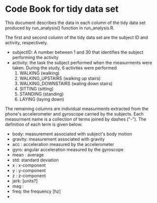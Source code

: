 # Code Book for tidy data set 

This document describes the data in each column of the tidy data set produced by run_analysis() function in run_analysis.R.

The first and second column of the tidy data set are the subject ID and activity, respectively.  
- subjectID:  A number between 1 and 30 that identifies the subject performing the activity
- activity: the task the subject performed when the measurments were taken. During the study, 6 activties were performed
  1. WALKING (walking) 
  2. WALKING_UPSTAIRS  (walking up stairs)
  3. WALKING_DOWNSTAIRS (waling down stairs)
  4. SITTING  (sitting)
  5. STANDING  (standing)
  6. LAYING   (laying down)

The remaining columns are individual measurments extracted from the phone's accelerometer and gyroscope carried 
by the subjects. Each measurment name is a collection of terms joined by dashes ("-"). The definition of each term 
is given below:

- body: measurement associated with subject's body motion
- gravity: measurement associated with gravity
- acc : acceleration measured by the accelerometer 
- gyro: angular acceleration measured by the gyroscope
- mean : average
- std: standard deviation
- x : x-component
- y : y-component
- z : z-component
- jerk: [units?]
- mag :
- freq: the frequency [hz]
- 




